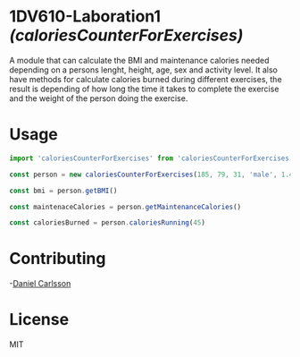# 1DV610-Laboration1 _(caloriesCounterForExercises)_

A module that can calculate the BMI and maintenance calories needed depending on a persons lenght, height, age, sex and activity level. It also have methods for calculate calories burned during different exercises, the result is depending of how long the time it takes to complete the exercise and the weight of the person doing the exercise.

# Usage

```js
import 'caloriesCounterForExercises' from 'caloriesCounterForExercises'

const person = new caloriesCounterForExercises(185, 79, 31, 'male', 1.4)

const bmi = person.getBMI()

const maintenaceCalories = person.getMaintenanceCalories()

const caloriesBurned = person.caloriesRunning(45)
```

# Contributing

-[Daniel Carlsson](https://github.com/dc222bz)

# License
MIT
